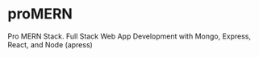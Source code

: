 # proMERN
Pro MERN Stack. Full Stack Web App Development with Mongo, Express, React, and Node (apress)

